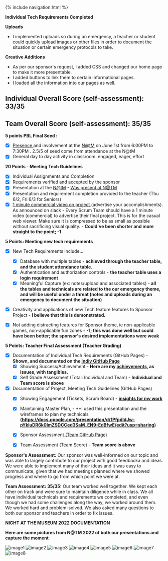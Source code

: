 {% include navigation.html %}

**Individual Tech Requirements Completed**

**Uploads**
* I implemented uploads so during an emergency, a teacher or student could quickly upload images or other files in order to document the situation or certain emergency protocols to take.

**Creative Additions**
* As per our sponsor's request, I added CSS and changed our home page to make it more presentable.
* I added buttons to link them to certain informational pages.
* I loaded all the information into our pages as well.

## Individual Overall Score (self-assessment): 33/35
## Team Overall Score (self-assessment): 35/35

**5 points PBL Final Seed :**
- [x] [Presence ](https://drive.google.com/drive/folders/1lThZgj7823OB-Gm02wiBhzQyqqxdW1H3?usp=sharing)and involvement at the [N@tM](mailto:N@tM) on June 1st from 6:00PM to 7:30PM . 2.5/5 of seed come from attendance at the N@tM
- [x] General day to day activity in classroom: engaged, eager, effort

**20 Points - Meeting Tech Guidelines**
- [x] Individual Assignments and Completion
- [x] Requirements verified and accepted by the sponsor
- [x] Presentation at the [N@tM](mailto:N@tM) - [Was present at N@TM](https://drive.google.com/drive/folders/1lThZgj7823OB-Gm02wiBhzQyqqxdW1H3?usp=sharing)
- [x] Presentation and requirement completion provided to the teacher (Thu 6/2, Fri 6/3 for Seniors)
- [x] [1 minute commercial video on project ](https://cs-p-hq.slack.com/files/U02BK3RNEKF/F03HXS3HBC2/image_from_ios.mov)(advertise your accomplishments).  As announced on slack - Every Scrum Team should have a 1 minute video (commercial) to advertise their final project. This is for the casual web viewer.  Make sure it is compressed to be as small as possible without sacrificing visual quality. - **Could've been shorter and more straight to the point; -1**

**5 Points: Meeting new tech requirements**
- [x] New Tech Requirements include...
  - [x] Database with multiple tables - **achieved through the teacher table, and the student attendance table.** 
  - [x] Authentication and authorization controls - **the teacher table uses a login requirement** 
  - [x] Meaningful Capture (ex: notes/upload and associated tables) - **all the tables and technicals are related to the our emergency theme, and will be useful under a threat (notes and uploads during an emergency to document the situation)** 
- [x] Creativity and applications of new Tech feature features to Sponsor Project - **I believe that this is demonstrated.** 
- [X] Not adding distracting features for Sponsor theme, ie non-applicable games, non-applicable fun zones - **-1; this was done well but could have been better; the sponsor's desired implementations were weak**


**5 Points: Teacher Final Assessment (Teacher Grading)**
- [x] Documentation of Individual Tech Requirements (GitHub Pages) - **Shown, and documented on the [Indiv GitHub Page](https://saumyapalk23.github.io/Saumya-Palakodety-Trimester-3-/)**
  - [x] Showing Success/Achievement - **Here are my [achievements](https://github.com/sarayu-pr11/saas/issues?q=is%3Aopen+assignee%3A%40me), as issues, with tangibles.**
  - [x] Self Grade Assessment (Total: Individual and Team) - **Individual and Team score is above**
- [x] Documentation of Project, Meeting Tech Guidelines (GitHub Pages)
  - [x] Showing Engagement (Tickets, Scrum Board) - **[insights for my work](https://github.com/sarayu-pr11/saas/graphs/contributors)**
  - [x] Maintaining Master Plan, - **I used this presentation and the wireframes to plan my technicals **(https://docs.google.com/presentation/d/1PfpdldJw-pYkluDR6k0ImZSDCCed3SaM_EN9-EdBfwE/edit?usp=sharing)**
  - [x] Sponsor Assessment[ (Team GitHub Page)](https://sarayu-pr11.github.io/saas/project_info)
  - [x] Team Assessment (Team Score) - **Team score is above**


**Sponsor's Assessment:** Our sponsor was well-informed on our topic and was able to largely contribute to our project with good feedbacka and ideas. We were able to implement many of their ideas and it was easy to communicate, given that we had meetings planned where we showed progress and where to go from which point we were at.

**Team Assessment: 35/35:** Our team worked well together. We kept each other on track and were sure to maintain diligence while in class. We all have individual technicals and requirements we completed, and even though we had some challenges along the way, we worked around them. We worked hard and problem-solved. We also asked many questions to both our sponsor and teachers in order to fix issues.

**NIGHT AT THE MUSEUM 2022 DOCUMENTATION**

**Here are some pictures from N@TM 2022 of both our presentations and capture the moment**

![image1](https://raw.githubusercontent.com/saumyapalk23/Saumya-Palakodety-Trimester-3-/00da2536d02736fd9ffda411d82e80bcd7efb4a3/20220601_183608_2.jpg)
![image2](https://raw.githubusercontent.com/saumyapalk23/Saumya-Palakodety-Trimester-3-/00da2536d02736fd9ffda411d82e80bcd7efb4a3/20220601_183612_2.jpg)
![image3](https://raw.githubusercontent.com/saumyapalk23/Saumya-Palakodety-Trimester-3-/00da2536d02736fd9ffda411d82e80bcd7efb4a3/IMG_3240.jpg)
![image4](https://raw.githubusercontent.com/saumyapalk23/Saumya-Palakodety-Trimester-3-/00da2536d02736fd9ffda411d82e80bcd7efb4a3/IMG_3243.jpg)
![image5](https://raw.githubusercontent.com/saumyapalk23/Saumya-Palakodety-Trimester-3-/00da2536d02736fd9ffda411d82e80bcd7efb4a3/IMG_3245.jpg)
![image6](https://raw.githubusercontent.com/saumyapalk23/Saumya-Palakodety-Trimester-3-/00da2536d02736fd9ffda411d82e80bcd7efb4a3/Image%20from%20iOS%20(10).jpg)
![image7](https://raw.githubusercontent.com/saumyapalk23/Saumya-Palakodety-Trimester-3-/00da2536d02736fd9ffda411d82e80bcd7efb4a3/Image%20from%20iOS%20(8).jpg)
![image8](https://raw.githubusercontent.com/saumyapalk23/Saumya-Palakodety-Trimester-3-/00da2536d02736fd9ffda411d82e80bcd7efb4a3/Image%20from%20iOS.jpg)
